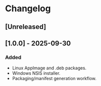 # Changelog

## [Unreleased]

## [1.0.0] - 2025-09-30
### Added
- Linux AppImage and .deb packages.
- Windows NSIS installer.
- Packaging/manifest generation workflow.
